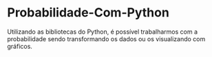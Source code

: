 # Probabilidade-Com-Python
Utilizando as bibliotecas do Python, é possível trabalharmos com a probabilidade sendo transformando os dados ou os visualizando com gráficos.
